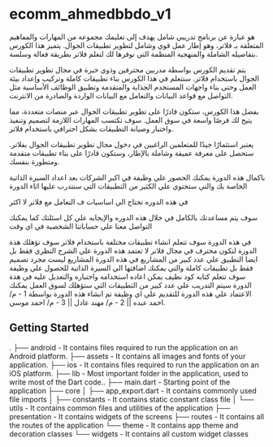 # ecomm_ahmedbbdo_v1

هو عبارة عن برنامج تدريبي شامل يهدف إلى تعليمك مجموعة من المهارات والمفاهيم المتعلقة بـ فلاتر، وهو إطار عمل قوي وشامل لتطوير تطبيقات الجوال. يتميز هذا الكورس بتفاصيله الشاملة والمنهجية المنظمة التي نوفرها لك لتعلم فلاتر بطريقة فعالة وسلسة.

يتم تقديم الكورس بواسطة مدربين محترفين وذوي خبرة في مجال تطوير تطبيقات الجوال باستخدام فلاتر. ستتعلم في هذا الكورس بناء تطبيقات كاملة وتركيب وإعداد بيئة العمل وحتى بناء واجهات المستخدم الجذابة والمتقدمة وتطبيق الوظائف الأساسية مثل التواصل مع قواعد  البيانات والتعامل مع البيانات الواردة والصادرة من الانترنت.

بفضل هذا الكورس، ستكون قادرًا على تطوير تطبيقات الجوال عبر منصات متعددة، مما يتيح لك فرصًا واسعة في سوق العمل. سوف تكتسب المهارات اللازمة لتصميم وتنفيذ واختبار وصيانة التطبيقات بشكل احترافي باستخدام فلاتر.

يعتبر استثمارًا جيدًا للمتعلمين الراغبين في دخول مجال تطوير تطبيقات الجوال بفلاتر. ستحصل على معرفة عميقة وشاملة بالإطار، وستكون قادرًا على بناء تطبيقات متقدمة ومتطورة بنفسك.

باكمال هذه الدورة يمكنك الحصور علي وظيفة في اكبر الشركات بعد اعداد السيرة الذاتية الخاصة بك والتي ستحتوي علي الكثير من التطبيقات التي سنتدرب عليها اثاء الدورة

في هذه الدوره تحتاج الي اساسيات ف التعامل مع فلاتر لا اكثر

سوف يتم مساعدتك بالكامل في خلال هذه الدوره والإيجابه علي كل اسئلتك كما يمكنك التواصل معنا علي حساباتنا الشخصية في اي وقت

في هذه الدورة سوف تتعلم انشاء تطبيقات مختلفة باستخدام فلاتر
سوف تؤهلك هذة الدورة لتكون محترف في مجال فلاتر
لا تعتمد هذه الدورة علي الشرح النظري فقط بل ايضا التطبيق علي عدد كبير من المشاريع
في هذه الدورة المشاريع ليست مجرد تصميم فقط بل تطبيقات كاملة والتي يمكنك اضافتها الي السيرة الذاتية للحصول علي وظيفة
سوف تتعلم كتابه كود نظيف يمكن اعاده استخدامه واحتباره والتعديل عليه
في هذة الدورة سيتم التدريب علي عدد كبير من التطبيقات التي ستؤهلك لسوق العمل
يمكنك الاعتماد علي هذه الدورة للتقديم علي اي وظيفة
تم انشاء هذه الدورة بواسطة 1 - م/ احمد عبده || 2 - م/ مهند عادل || 3 - م/ احمد موسي.

## Getting Started

.
├── android                         - It contains files required to run the application on an Android platform.
├── assets                          - It contains all images and fonts of your application.
├── ios                             - It contains files required to run the application on an iOS platform.
├── lib                             - Most important folder in the application, used to write most of the Dart code..
    ├── main.dart                   - Starting point of the application
    ├── core
    │   ├── app_export.dart         - It contains commonly used file imports
    │   ├── constants               - It contains static constant class file
    │   └── utils                   - It contains common files and utilities of the application
    ├── presentation                - It contains widgets of the screens
    ├── routes                      - It contains all the routes of the application
    └── theme                       - It contains app theme and decoration classes
    └── widgets                     - It contains all custom widget classes
